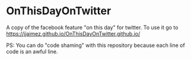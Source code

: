 # OnThisDayOnTwitter
A copy of the facebook feature "on this day" for twitter. To use it go to https://jjaimez.github.io/OnThisDayOnTwitter.github.io/

PS: You can do "code shaming" with this repository because each line of code is an awful line.


